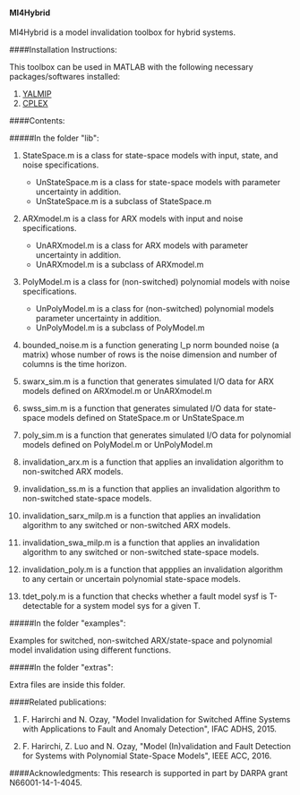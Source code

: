#### MI4Hybrid

MI4Hybrid is a model invalidation toolbox for hybrid systems.

####Installation Instructions:

This toolbox can be used in MATLAB with the following necessary packages/softwares installed:

1. [YALMIP](http://users.isy.liu.se/johanl/yalmip/)
2. [CPLEX](http://www-01.ibm.com/software/commerce/optimization/cplex-optimizer/)
 
####Contents:

#####In the folder "lib":

1. StateSpace.m is a class for state-space models with input, state, and noise specifications.
   * UnStateSpace.m is a class for state-space models with parameter uncertainty in addition.
   * UnStateSpace.m is a subclass of StateSpace.m

2. ARXmodel.m is a class for ARX models with input and noise specifications.
   * UnARXmodel.m is a class for ARX models with parameter uncertainty in addition.
   * UnARXmodel.m is a subclass of ARXmodel.m

3. PolyModel.m is a class for (non-switched) polynomial models with noise specifications.
   * UnPolyModel.m is a class for (non-switched) polynomial models parameter uncertainty in addition.
   * UnPolyModel.m is a subclass of PolyModel.m

4. bounded_noise.m is a function generating l_p norm bounded noise (a matrix) whose number of rows is the noise dimension and number of columns is the time horizon.

5. swarx_sim.m is a function that generates simulated I/O data for ARX models defined on ARXmodel.m or UnARXmodel.m
 
6. swss_sim.m is a function that generates simulated I/O data for state-space models defined on StateSpace.m or UnStateSpace.m

7. poly_sim.m is a function that generates simulated I/O data for polynomial models defined on PolyModel.m or UnPolyModel.m

8. invalidation_arx.m is a function that applies an invalidation algorithm to non-switched ARX models.
 
9. invalidation_ss.m is a function that applies an invalidation algorithm to non-switched state-space models.

10. invalidation_sarx_milp.m is a function that applies an invalidation algorithm to any switched or non-switched ARX models.

11. invalidation_swa_milp.m is a function that applies an invalidation algorithm to any switched or non-switched state-space models.

12. invalidation_poly.m is a function that appplies an invalidation algorithm to any certain or uncertain polynomial state-space models.

13. tdet_poly.m is a function that checks whether a fault model sysf is T-detectable for a system model sys for a given T.

#####In the folder "examples":

Examples for switched, non-switched ARX/state-space and polynomial model invalidation using different functions.

#####In the folder "extras":

Extra files are inside this folder.


####Related publications:
1. F. Harirchi and N. Ozay, "Model Invalidation for Switched Affine Systems with Applications to Fault and Anomaly Detection", IFAC ADHS, 2015.

2. F. Harirchi, Z. Luo and N. Ozay, "Model (In)validation and Fault Detection for Systems with Polynomial State-Space Models", IEEE ACC, 2016.

####Acknowledgments:
This research is supported in part by DARPA grant N66001-14-1-4045.
